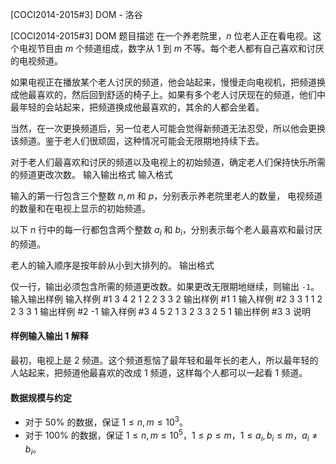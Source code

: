 



[COCI2014-2015#3] DOM - 洛谷














[COCI2014-2015#3] DOM
题目描述
在一个养老院里，$n$ 位老人正在看电视。这个电视节目由 $m$ 个频道组成，数字从 $1$ 到 $m$ 不等。每个老人都有自己喜欢和讨厌的电视频道。

如果电视正在播放某个老人讨厌的频道，他会站起来，慢慢走向电视机，把频道换成他最喜欢的，然后回到舒适的椅子上。如果有多个老人讨厌现在的频道，他们中最年轻的会站起来，把频道换成他最喜欢的，其余的人都会坐着。

当然，在一次更换频道后，另一位老人可能会觉得新频道无法忍受，所以他会更换该频道。鉴于老人们很顽固，这种情况可能会无限期地持续下去。

对于老人们最喜欢和讨厌的频道以及电视上的初始频道，确定老人们保持快乐所需的频道更改次数。
输入输出格式
输入格式

输入的第一行包含三个整数 $n,m$ 和 $p$，分别表示养老院里老人的数量，  电视频道的数量和在电视上显示的初始频道。

以下 $n$ 行中的每一行都包含两个整数 $a_i$ 和 $b_i$，分别表示每个老人最喜欢和最讨厌的频道。

老人的输入顺序是按年龄从小到大排列的。
输出格式

仅一行，输出必须包含所需的频道更改数。如果更改无限期地继续，则输出 `-1`。
输入输出样例
输入样例 #1
3 4 2
1 2
2 3
3 2
输出样例 #1
1
输入样例 #2
3 3 1
1 2
2 3
3 1
输出样例 #2
-1
输入样例 #3
4 5 2
1 3
2 3
3 2
5 1
输出样例 #3
3
说明
#### 样例输入输出 1 解释
最初，电视上是 $2$ 频道。这个频道惹恼了最年轻和最年长的老人，所以最年轻的人站起来，把频道他最喜欢的改成 $1$ 频道，这样每个人都可以一起看 $1$ 频道。
#### 数据规模与约定

- 对于 $50\%$ 的数据，保证 $1\le n,m\le 10^3$。
- 对于 $100\%$ 的数据，保证 $1\le n,m\le 10^5$，$1\le p\le m$，$1\le a_i, b_i\le m$，$a_i \neq b_i$。






